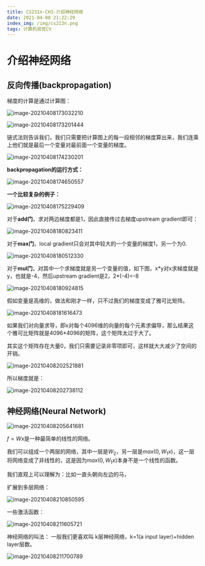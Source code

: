```yaml
---
title: CS231n-CH3-介绍神经网络
date: 2021-04-08 21:22:29
index_img: /img/cs213n.png
tags: 计算机视觉CV
---
```


# 介绍神经网络

## 反向传播(backpropagation)

梯度的计算是通过计算图：

![image-20210408173032210](https://gitee.com/Chillstep/ChillstepPictures/raw/master/master/image-20210408173032210.png)



![image-20210408173201444](https://gitee.com/Chillstep/ChillstepPictures/raw/master/master/image-20210408173201444.png)

链式法则告诉我们，我们只需要把计算图上的每一段相邻的梯度算出来，我们连乘上他们就是最后一个变量对最前面一个变量的梯度。

![image-20210408174230201](https://gitee.com/Chillstep/ChillstepPictures/raw/master/master/image-20210408174230201.png)

**backpropagation的运行方式：**

![image-20210408174650557](https://gitee.com/Chillstep/ChillstepPictures/raw/master/master/image-20210408174650557.png)



**一个比较复杂的例子：**

![image-20210408175229409](https://gitee.com/Chillstep/ChillstepPictures/raw/master/master/image-20210408175229409.png)





对于**add门**，求对两边梯度都是1，因此直接传过去梯度upstream gradient即可：

![image-20210408180823411](https://gitee.com/Chillstep/ChillstepPictures/raw/master/master/image-20210408180823411.png)

对于**max门**，local gradient只会对其中较大的一个变量的梯度1，另一个为0.

![image-20210408180512330](https://gitee.com/Chillstep/ChillstepPictures/raw/master/master/image-20210408180512330.png)



对于**mul门**，对其中一个求梯度就是另一个变量的值，如下图，x*y对x求梯度就是y，也就是-4，然后upstream gradient是2，2\*(-4)=-8

![image-20210408180924815](https://gitee.com/Chillstep/ChillstepPictures/raw/master/master/image-20210408180924815.png)





假如变量是高维的，做法和刚才一样，只不过我们的梯度变成了雅可比矩阵。

![image-20210408181616473](https://gitee.com/Chillstep/ChillstepPictures/raw/master/master/image-20210408181616473.png)

如果我们对向量求导，即x对每个4096维的向量的每个元素求偏导，那么结果这个雅可比矩阵就是4096\*4096的矩阵，这个矩阵太过于大了。

其实这个矩阵存在大量0，我们只需要记录非零项即可，这样就大大减少了空间的开销。



![image-20210408202521881](https://gitee.com/Chillstep/ChillstepPictures/raw/master/master/image-20210408202521881.png)

所以梯度就是：

![image-20210408202738112](https://gitee.com/Chillstep/ChillstepPictures/raw/master/master/image-20210408202738112.png)



## 神经网络(Neural Network)

![image-20210408205641681](https://gitee.com/Chillstep/ChillstepPictures/raw/master/master/image-20210408205641681.png)

$f=Wx$是一种最简单的线性的网络。

我们可以组成一个两层的网络，其中一层是$W_2$，另一层是$max(0,W_1x)$，这一层将网络变成了非线性的，这是因为$max(0,W_1x)$本身不是一个线性的函数。

我们直观上可以理解为：比如一直头朝向左边的马，

扩展到多层网络：

![image-20210408210850595](https://gitee.com/Chillstep/ChillstepPictures/raw/master/master/image-20210408210850595.png)

一些激活函数：

![image-20210408211605721](https://gitee.com/Chillstep/ChillstepPictures/raw/master/master/image-20210408211605721.png)



神经网络的叫法： 一般我们更喜欢叫 k层神经网络，k=1(a input layer)+hidden layer层数。

![image-20210408211700789](https://gitee.com/Chillstep/ChillstepPictures/raw/master/master/image-20210408211700789.png)

